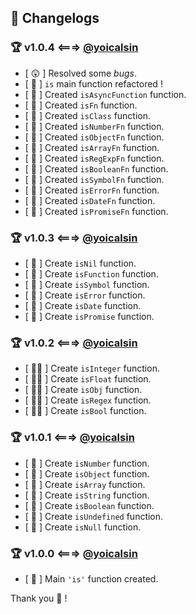 [twitter]: https://twitter.com/yoicalsin
[github]: https://github.com/yoicalsin
[instagram]: https://instagram.com/yoicalsin
[medium]: https://medium.com/yoicalsin

## 💎 Changelogs

### 🏆 v1.0.4 <===> [@yoicalsin][twitter]

-   [ 😲 ] Resolved some _bugs_.
-   [ 🎂 ] `is` main function refactored !
-   [ 🎨 ] Created `isAsyncFunction` function.
-   [ 🎨 ] Created `isFn` function.
-   [ 🎨 ] Created `isClass` function.
-   [ 🎁 ] Created `isNumberFn` function.
-   [ 🎁 ] Created `isObjectFn` function.
-   [ 🎁 ] Created `isArrayFn` function.
-   [ 🎁 ] Created `isRegExpFn` function.
-   [ 🎁 ] Created `isBooleanFn` function.
-   [ 🎁 ] Created `isSymbolFn` function.
-   [ 🎁 ] Created `isErrorFn` function.
-   [ 🎁 ] Created `isDateFn` function.
-   [ 🎁 ] Created `isPromiseFn` function.

### 🏆 v1.0.3 <===> [@yoicalsin][twitter]

-   [ 🎹 ] Create `isNil` function.
-   [ 🎹 ] Create `isFunction` function.
-   [ 🎹 ] Create `isSymbol` function.
-   [ 🎹 ] Create `isError` function.
-   [ 🎹 ] Create `isDate` function.
-   [ 🎹 ] Create `isPromise` function.

### 🏆 v1.0.2 <===> [@yoicalsin][twitter]

-   [ 🏳‍🌈 ] Create `isInteger` function.
-   [ 🏳‍🌈 ] Create `isFloat` function.
-   [ 🏳‍🌈 ] Create `isObj` function.
-   [ 🏳‍🌈 ] Create `isRegex` function.
-   [ 🏳‍🌈 ] Create `isBool` function.

### 🏆 v1.0.1 <===> [@yoicalsin][twitter]

-   [ 🍕 ] Create `isNumber` function.
-   [ 🍕 ] Create `isObject` function.
-   [ 🍕 ] Create `isArray` function.
-   [ 🍕 ] Create `isString` function.
-   [ 🍕 ] Create `isBoolean` function.
-   [ 🍕 ] Create `isUndefined` function.
-   [ 🍕 ] Create `isNull` function.

### 🏆 v1.0.0 <===> [@yoicalsin][twitter]

-   [ 🚀 ] Main `'is'` function created.

Thank you 🎉 !
